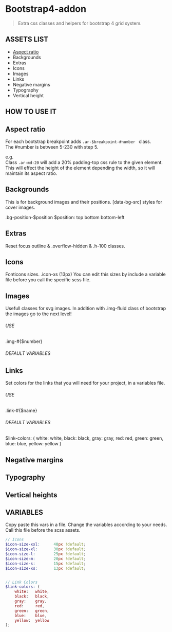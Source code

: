 # Bootstrap4-addon
> Extra css classes and helpers for bootstrap 4 grid system.

## ASSETS LIST
* [Aspect ratio](#aspect-ratio)
* Backgrounds
* Extras
* Icons
* Images
* Links
* Negative margins
* Typography
* Vertical height

## HOW TO USE IT

## Aspect ratio
For each bootstrap breakpoint adds `.ar-$breakpoint-#number ` class.  
The #number is between 5-230 with step 5.  

e.g.  
Class `.ar-md-20` will add a 20% padding-top css rule to the given element.  
This will effect the height of the element depending the width, so it will maintain its aspect ratio.


## Backgrounds
This is for background images and their positions.
[data-bg-src] styles for cover images.

.bg-position-$position
$position: top
           bottom
           bottom-left


## Extras
Reset focus outline & .overflow-hidden & .h-100 classes.


## Icons
Fonticons sizes.
.icon-xs (13px)
You can edit this sizes by include a variable file before you call the specific scss file.


## Images
Usefull classes for svg images.
In addition with .img-fluid class of bootstrap the images go to the next level!
###### USE
.img-#{$number}
###### DEFAULT VARIABLES


## Links
Set colors for the links that you will need for your project, in a variables file.
###### USE
.link-#{$name}
###### DEFAULT VARIABLES
$link-colors: (
    white:   white,
    black:   black,
    gray:    gray,
    red:     red,
    green:   green,
    blue:    blue,
    yellow:  yellow
)

## Negative margins

## Typography

## Vertical heights

## VARIABLES
Copy paste this vars in a file.
Change the variables according to your needs.
Call this file before the scss assets.

``` scss
// Icons
$icon-size-xxl:      40px !default;
$icon-size-xl:       30px !default;
$icon-size-l:        25px !default;
$icon-size-m:        20px !default;
$icon-size-s:        15px !default;
$icon-size-xs:       13px !default;


// Link Colors
$link-colors: (
    white:   white,
    black:   black,
    gray:    gray,
    red:     red,
    green:   green,
    blue:    blue,
    yellow:  yellow
);
```